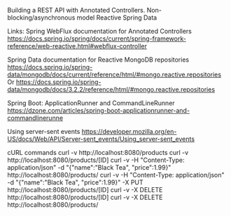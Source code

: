 Building a REST API with Annotated Controllers.
Non-blocking/asynchronous model
Reactive Spring Data

Links:
Spring WebFlux documentation for Annotated Controllers
https://docs.spring.io/spring/docs/current/spring-framework-reference/web-reactive.html#webflux-controller

Spring Data documentation for Reactive MongoDB repositories
https://docs.spring.io/spring-data/mongodb/docs/current/reference/html/#mongo.reactive.repositories
Or
https://docs.spring.io/spring-data/mongodb/docs/3.2.2/reference/html/#mongo.reactive.repositories

Spring Boot: ApplicationRunner and CommandLineRunner
https://dzone.com/articles/spring-boot-applicationrunner-and-commandlinerunne

Using server-sent events
https://developer.mozilla.org/en-US/docs/Web/API/Server-sent_events/Using_server-sent_events



cURL commands
curl -v http://localhost:8080/products
curl -v http://localhost:8080/products/[ID]
curl -v -H "Content-Type: application/json" -d "{\"name\":\"Black Tea\", \"price\":1.99}" http://localhost:8080/products/
curl -v -H "Content-Type: application/json" -d "{\"name\":\"Black Tea\", \"price\":1.99}" -X PUT http://localhost:8080/products/[ID]
curl -v -X DELETE http://localhost:8080/products/[ID]
curl -v -X DELETE http://localhost:8080/products/
